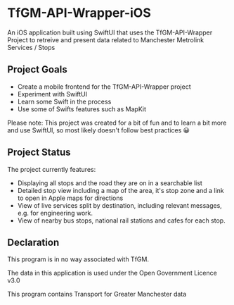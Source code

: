 # TfGM-API-Wrapper-iOS
An iOS application built using SwiftUI that uses the TfGM-API-Wrapper Project to retreive and present data related to Manchester Metrolink Services / Stops

## Project Goals
- Create a mobile frontend for the TfGM-API-Wrapper project
- Experiment with SwiftUI
- Learn some Swift in the process
- Use some of Swifts features such as MapKit

Please note: This project was created for a bit of fun and to learn a bit more and use SwiftUI, so most likely doesn't follow best practices 😀

## Project Status
The project currently features:
- Displaying all stops and the road they are on in a searchable list
- Detailed stop view including a map of the area, it's stop zone and a link to open in Apple maps for directions
- View of live services split by destination, including relevant messages, e.g. for engineering work.
- View of nearby bus stops, national rail stations and cafes for each stop.


## Declaration
This program is in no way associated with TfGM.

The data in this application is used under the Open Government Licence v3.0

This program contains Transport for Greater Manchester data
